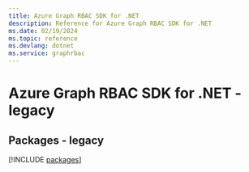 ```yaml
---
title: Azure Graph RBAC SDK for .NET
description: Reference for Azure Graph RBAC SDK for .NET
ms.date: 02/19/2024
ms.topic: reference
ms.devlang: dotnet
ms.service: graphrbac
---
```

# Azure Graph RBAC SDK for .NET - legacy
## Packages - legacy
[!INCLUDE [packages](graph-rbac-index.md)]